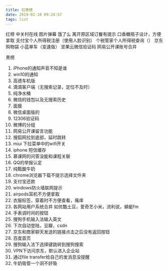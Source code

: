 ```yaml
---
title: 红黑榜
date: 2019-02-18 09:24:57
tags: list
---
```

红榜
中关村在线 图片弹幕
饿了么 离开原区域订餐有提示
口香糖瓶子设计，方便拿取
支付宝个人所得税注册（使用人脸识别）
个税管家个人所得税查询（）
京东购物袋
小蓝单车（变速版）
坚果云微信验证码
网易公开课账号合并

黑榜

1. iPhone的通知声音不知是谁
2. win10的通知
3. 高德车机版
4. 滴滴客户端（无搜索记录，定位不及时）
5. 纯净水桶
6. 微信的钱包以及无搜索历史
7. 面膜
8. 微信桌面版的
9. 12306验证码
10. 微博的分组
11. 网易公开课留言功能
12. 搜狐网拉到底部，延时跳转
13. miui 下拉菜单中的wifi开关
14. iphone 短信缓存
15. 慕课网的问答没能和课程关联
16. QQ的举报认定
17. 纯甄酸牛奶
18. chrome浏览器下载不提示选择文件夹
19. 支付宝还款
20. windows防火墙联网提示
21. airpods耳机不方便拿取
22. 衣服标签，穿着时不方便查看，瘙痒
23. 各网站用户系统合并
如优酷土豆，爱奇艺小米，流利说，蜻蜓fm
24. 手表调时间的按钮
25. 搜狗手机输入法输入英文
26. 下次自动登陆，豆瓣，csdn
27. 京东和商家聊天发送的链接点击之后没有返回按钮
28. 百度首页
29. 搜狗输入法下选择键跳转到搜狗搜索
30. VPN下访问京东，默认进入企业站
31. 通过file transfer给自己的发消息没提醒
32. 牛奶吸管一个洞不好吸
